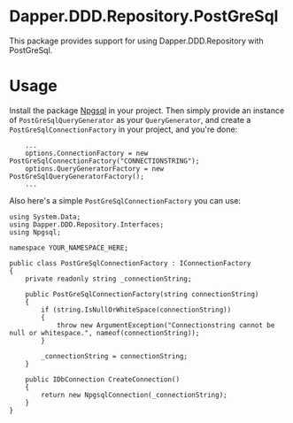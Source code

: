 # Dapper.DDD.Repository.PostGreSql

This package provides support for using Dapper.DDD.Repository with PostGreSql.

# Usage

Install the package [Npgsql](https://www.nuget.org/packages/Npgsql) in your project.
Then simply provide an instance of `PostGreSqlQueryGenerator` as your `QueryGenerator`, and create a `PostGreSqlConnectionFactory`
in your project, and you're done:

```
	...
	options.ConnectionFactory = new PostGreSqlConnectionFactory("CONNECTIONSTRING");
	options.QueryGeneratorFactory = new PostGreSqlQueryGeneratorFactory();
	...
```

Also here's a simple `PostGreSqlConnectionFactory` you can use:

```
using System.Data;
using Dapper.DDD.Repository.Interfaces;
using Npgsql;

namespace YOUR_NAMESPACE_HERE;

public class PostGreSqlConnectionFactory : IConnectionFactory
{
	private readonly string _connectionString;

	public PostGreSqlConnectionFactory(string connectionString)
	{
		if (string.IsNullOrWhiteSpace(connectionString))
		{
			throw new ArgumentException("Connectionstring cannot be null or whitespace.", nameof(connectionString));
		}

		_connectionString = connectionString;
	}

	public IDbConnection CreateConnection()
	{
		return new NpgsqlConnection(_connectionString);
	}
}
```
